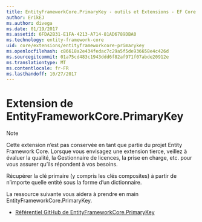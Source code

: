 ```yaml
---
title: EntityFrameworkCore.PrimaryKey - outils et Extensions - EF Core
author: ErikEJ
ms.author: divega
ms.date: 01/19/2017
ms.assetid: 6FDA2B31-E1FA-4213-A714-81AD6789DBA0
ms.technology: entity-framework-core
uid: core/extensions/entityframeworkcore-primarykey
ms.openlocfilehash: c86618a2e434fedac7c29a5f5de936658e4c426d
ms.sourcegitcommit: 01a75cd483c1943ddd6f82af971f07abde20912e
ms.translationtype: MT
ms.contentlocale: fr-FR
ms.lasthandoff: 10/27/2017
---
```

# <a name="entityframeworkcoreprimarykey-extension"></a>Extension de EntityFrameworkCore.PrimaryKey

> [!NOTE]  
> Cette extension n’est pas conservée en tant que partie du projet Entity Framework Core. Lorsque vous envisagez une extension tierce, veillez à évaluer la qualité, la Gestionnaire de licences, la prise en charge, etc. pour vous assurer qu’ils répondent à vos besoins.

Récupérer la clé primaire (y compris les clés composites) à partir de n’importe quelle entité sous la forme d’un dictionnaire.

La ressource suivante vous aidera à prendre en main EntityFrameworkCore.PrimaryKey.
* [Référentiel GitHub de EntityFrameworkCore.PrimaryKey](https://github.com/NickStrupat/EntityFramework.PrimaryKey/)
